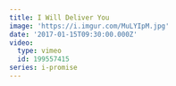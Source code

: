 ```yaml
---
title: I Will Deliver You
image: 'https://i.imgur.com/MuLYIpM.jpg'
date: '2017-01-15T09:30:00.000Z'
video:
  type: vimeo
  id: 199557415
series: i-promise
---
```


